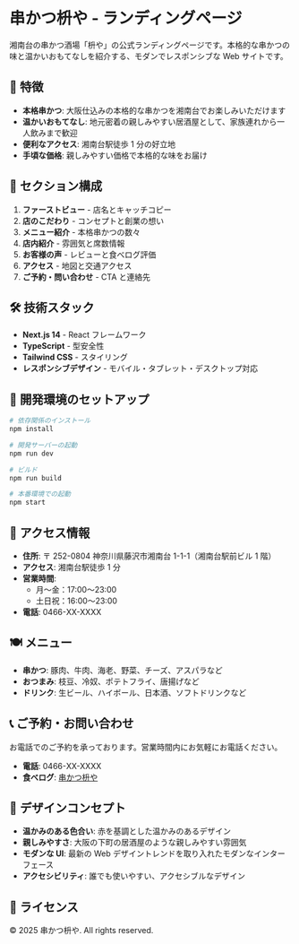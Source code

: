 # 串かつ枡や - ランディングページ

湘南台の串かつ酒場「枡や」の公式ランディングページです。本格的な串かつの味と温かいおもてなしを紹介する、モダンでレスポンシブな Web サイトです。

## 🍢 特徴

- **本格串かつ**: 大阪仕込みの本格的な串かつを湘南台でお楽しみいただけます
- **温かいおもてなし**: 地元密着の親しみやすい居酒屋として、家族連れから一人飲みまで歓迎
- **便利なアクセス**: 湘南台駅徒歩 1 分の好立地
- **手頃な価格**: 親しみやすい価格で本格的な味をお届け

## 📱 セクション構成

1. **ファーストビュー** - 店名とキャッチコピー
2. **店のこだわり** - コンセプトと創業の想い
3. **メニュー紹介** - 本格串かつの数々
4. **店内紹介** - 雰囲気と席数情報
5. **お客様の声** - レビューと食べログ評価
6. **アクセス** - 地図と交通アクセス
7. **ご予約・問い合わせ** - CTA と連絡先

## 🛠️ 技術スタック

- **Next.js 14** - React フレームワーク
- **TypeScript** - 型安全性
- **Tailwind CSS** - スタイリング
- **レスポンシブデザイン** - モバイル・タブレット・デスクトップ対応

## 🚀 開発環境のセットアップ

```bash
# 依存関係のインストール
npm install

# 開発サーバーの起動
npm run dev

# ビルド
npm run build

# 本番環境での起動
npm start
```

## 📍 アクセス情報

- **住所**: 〒 252-0804 神奈川県藤沢市湘南台 1-1-1（湘南台駅前ビル 1 階）
- **アクセス**: 湘南台駅徒歩 1 分
- **営業時間**:
  - 月〜金：17:00〜23:00
  - 土日祝：16:00〜23:00
- **電話**: 0466-XX-XXXX

## 🍽️ メニュー

- **串かつ**: 豚肉、牛肉、海老、野菜、チーズ、アスパラなど
- **おつまみ**: 枝豆、冷奴、ポテトフライ、唐揚げなど
- **ドリンク**: 生ビール、ハイボール、日本酒、ソフトドリンクなど

## 📞 ご予約・お問い合わせ

お電話でのご予約を承っております。営業時間内にお気軽にお電話ください。

- **電話**: 0466-XX-XXXX
- **食べログ**: [串かつ枡や](https://tabelog.com/kanagawa/A1404/A140405/14033139/)

## 🎨 デザインコンセプト

- **温かみのある色合い**: 赤を基調とした温かみのあるデザイン
- **親しみやすさ**: 大阪の下町の居酒屋のような親しみやすい雰囲気
- **モダンな UI**: 最新の Web デザイントレンドを取り入れたモダンなインターフェース
- **アクセシビリティ**: 誰でも使いやすい、アクセシブルなデザイン

## 📄 ライセンス

© 2025 串かつ枡や. All rights reserved.
